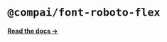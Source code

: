 # `@compai/font-roboto-flex`

[**Read the docs &rarr;**](https://components.ai/docs/typefaces/roboto-flex)
